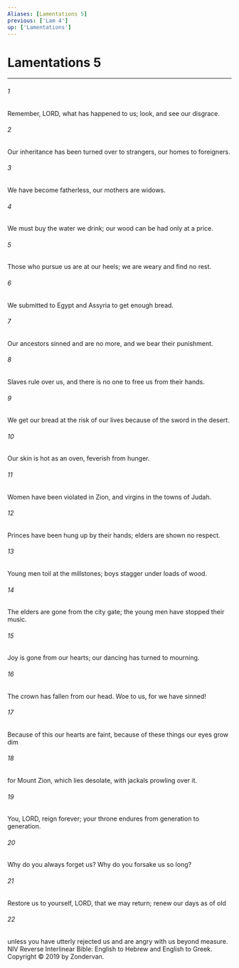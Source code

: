 ```yaml
---
Aliases: [Lamentations 5]
previous: ['Lam 4']
up: ['Lamentations']
---
```

# Lamentations 5

***


###### 1 
Remember, LORD, what has happened to us; look, and see our disgrace. 

###### 2 
Our inheritance has been turned over to strangers, our homes to foreigners. 

###### 3 
We have become fatherless, our mothers are widows. 

###### 4 
We must buy the water we drink; our wood can be had only at a price. 

###### 5 
Those who pursue us are at our heels; we are weary and find no rest. 

###### 6 
We submitted to Egypt and Assyria to get enough bread. 

###### 7 
Our ancestors sinned and are no more, and we bear their punishment. 

###### 8 
Slaves rule over us, and there is no one to free us from their hands. 

###### 9 
We get our bread at the risk of our lives because of the sword in the desert. 

###### 10 
Our skin is hot as an oven, feverish from hunger. 

###### 11 
Women have been violated in Zion, and virgins in the towns of Judah. 

###### 12 
Princes have been hung up by their hands; elders are shown no respect. 

###### 13 
Young men toil at the millstones; boys stagger under loads of wood. 

###### 14 
The elders are gone from the city gate; the young men have stopped their music. 

###### 15 
Joy is gone from our hearts; our dancing has turned to mourning. 

###### 16 
The crown has fallen from our head. Woe to us, for we have sinned! 

###### 17 
Because of this our hearts are faint, because of these things our eyes grow dim 

###### 18 
for Mount Zion, which lies desolate, with jackals prowling over it. 

###### 19 
You, LORD, reign forever; your throne endures from generation to generation. 

###### 20 
Why do you always forget us? Why do you forsake us so long? 

###### 21 
Restore us to yourself, LORD, that we may return; renew our days as of old 

###### 22 
unless you have utterly rejected us and are angry with us beyond measure. NIV Reverse Interlinear Bible: English to Hebrew and English to Greek. Copyright © 2019 by Zondervan.
